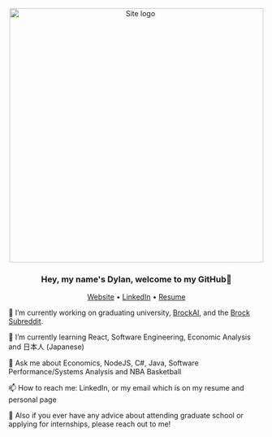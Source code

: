 <p align="center">
    <img alt="Site logo" src="https://i.imgur.com/lkvVlyp.jpg" width="500" />
</p>

<h3 align="center">Hey, my name's Dylan, welcome to my GitHub👋 </h3>
<p align="center">
  <a href="https://firefelix.github.io/dsouvage-homepage">Website</a> •
  <a href="https://www.linkedin.com/in/dylan-souvage/">LinkedIn</a> •
  <a href="https://www.cosc.brocku.ca/~ds16bz/resume/Dylan_Souvage_Resume.pdf">Resume</a>
</p>

<p align="center">

🔭 I’m currently working on graduating university, <a href="https://www.brockai.ca/">BrockAI</a>, and the <a href="https://www.reddit.com/r/brocku/">Brock Subreddit</a>.


🌱 I’m currently learning React, Software Engineering, Economic Analysis and 日本人 (Japanese)


💬 Ask me about Economics, NodeJS, C#, Java, Software Performance/Systems Analysis and NBA Basketball


📫 How to reach me: LinkedIn, or my email which is on my resume and personal page


🥽 Also if you ever have any advice about attending graduate school or applying for internships, please reach out to me! 

</p>
